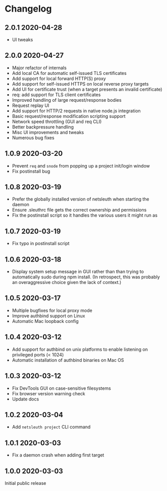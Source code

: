 Changelog
=========
2.0.1 2020-04-28
----------------
- UI tweaks

2.0.0 2020-04-27
----------------
- Major refactor of internals
- Add local CA for automatic self-issued TLS certificates
- Add support for local forward HTTP(S) proxy
- Add support for self-issued HTTPS on local reverse proxy targets
- Add UI for certificate trust (when a target presents an invalid certificate)
- req: add support for TLS client certificates
- Improved handling of large request/response bodies
- Request replay UI
- Add support for HTTP/2 requests in native node.js integration
- Basic request/response modification scripting support
- Network speed throttling (GUI and req CLI)
- Better backpressure handling
- Misc UI improvements and tweaks
- Numerous bug fixes

1.0.9 2020-03-20
----------------
- Prevent `req` and `snode` from popping up a project init/login window
- Fix postinstall bug

1.0.8 2020-03-19
----------------
- Prefer the globally installed version of netsleuth when starting the daemon
- Ensure .sleuthrc file gets the correct ownership and permissions
- Fix the postinstall script so it handles the various users it might run as

1.0.7 2020-03-19
----------------
- Fix typo in postinstall script

1.0.6 2020-03-18
----------------
- Display system setup message in GUI rather than than trying to automatically sudo during npm install.  (In retrospect, this was probably an overaggressive choice given the lack of context.)

1.0.5 2020-03-17
----------------
- Multiple bugfixes for local proxy mode
- Improve authbind support on Linux
- Automatic Mac loopback config

1.0.4 2020-03-12
----------------
- Add support for authbind on unix platforms to enable listening on privileged ports (< 1024)
- Automatic installation of authbind binaries on Mac OS

1.0.3 2020-03-12
----------------
- Fix DevTools GUI on case-sensitive filesystems
- Fix browser version warning check
- Update docs

1.0.2 2020-03-04
----------------
- Add `netsleuth project` CLI command

1.0.1 2020-03-03
----------------
- Fix a daemon crash when adding first target

1.0.0 2020-03-03
----------------
Initial public release